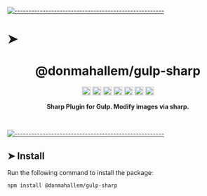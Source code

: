 <!-- ⚠️ This README has been generated from the file(s) "../package_readme_blueprint.md" ⚠️-->
[![-----------------------------------------------------](https://raw.githubusercontent.com/andreasbm/readme/master/assets/lines/water.png)](#h1-aligncenterdonmahallemgulp-sharph1)

# ➤ <h1 align="center">@donmahallem/gulp-sharp</h1>
<p align="center">
		<a href="https://github.com/donmahallem/js-libs/actions?query=workflow%3ATest+branch%3Amaster"><img alt="Test" src="https://github.com/donmahallem/js-libs/workflows/Test/badge.svg?branch=master&event=push" height="20"/></a>
<a href="https://codecov.io/gh/donmahallem/js-libs/donmahallem/master/packages/js-libs"><img alt="codecov" src="https://codecov.io/gh/donmahallem/js-libs/branch/master/graph/badge.svg?flag=GulpSharp" height="20"/></a>
<a href="https://badge.fury.io/js/%40donmahallem%2Fgulp-sharp"><img alt="npm version" src="https://badge.fury.io/js/%40donmahallem%2Fgulp-sharp.svg" height="20"/></a>
<a href="https://github.com/donmahallem/js-libs/blob/master/LICENSE"><img alt="GitHub license" src="https://img.shields.io/github/license/donmahallem/js-libs" height="20"/></a>
<a href="https://david-dm.org/donmahallem/js-libs?path=packages/gulp-sharp"><img alt="dependencies Status" src="https://david-dm.org/donmahallem/js-libs/status.svg?path=packages/gulp-sharp" height="20"/></a>
<a href="https://david-dm.org/donmahallem/js-libs?path=packages/gulp-sharp&type=dev"><img alt="devDependencies Status" src="https://david-dm.org/donmahallem/js-libs/dev-status.svg?path=packages/gulp-sharp" height="20"/></a>
<a href="https://github.com/donmahallem/js-libs/graphs/contributors"><img alt="GitHub contributors" src="https://img.shields.io/github/contributors-anon/donmahallem/js-libs" height="20"/></a>
	</p>


<p align="center">
  <b>Sharp Plugin for Gulp. Modify images via sharp.</b></br>
  <sub><sub>
</p>

<br />



[![-----------------------------------------------------](https://raw.githubusercontent.com/andreasbm/readme/master/assets/lines/water.png)](#install)

## ➤ Install

Run the following command to install the package:

```
npm install @donmahallem/gulp-sharp
```
